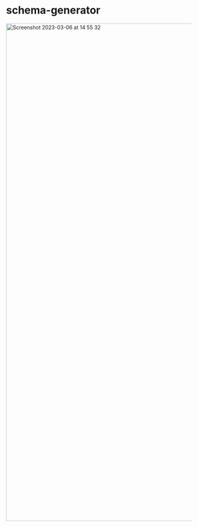 # schema-generator

<img width="1349" alt="Screenshot 2023-03-06 at 14 55 32" src="https://user-images.githubusercontent.com/56169582/223103766-f9651e79-1569-4cd5-8294-ed44316a029a.png">
